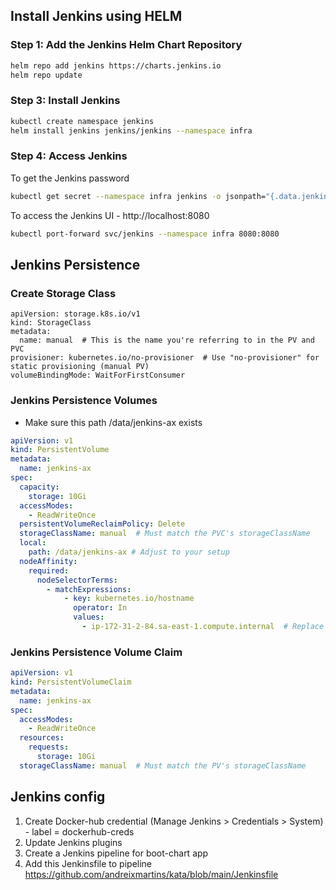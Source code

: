 

## Install Jenkins using HELM


### Step 1: Add the Jenkins Helm Chart Repository

```bash
helm repo add jenkins https://charts.jenkins.io
helm repo update
```

### Step 3: Install Jenkins

```bash
kubectl create namespace jenkins
helm install jenkins jenkins/jenkins --namespace infra
```

### Step 4: Access Jenkins

To get the Jenkins password

```bash
kubectl get secret --namespace infra jenkins -o jsonpath="{.data.jenkins-admin-password}" | base64 --decode
```

To access the Jenkins UI - http://localhost:8080
```bash
kubectl port-forward svc/jenkins --namespace infra 8080:8080
```

## Jenkins Persistence


### Create Storage Class

```
apiVersion: storage.k8s.io/v1
kind: StorageClass
metadata:
  name: manual  # This is the name you're referring to in the PV and PVC
provisioner: kubernetes.io/no-provisioner  # Use "no-provisioner" for static provisioning (manual PV)
volumeBindingMode: WaitForFirstConsumer
```



### Jenkins Persistence Volumes

- Make sure this path /data/jenkins-ax exists

```yaml
apiVersion: v1
kind: PersistentVolume
metadata:
  name: jenkins-ax
spec:
  capacity:
    storage: 10Gi
  accessModes:
    - ReadWriteOnce
  persistentVolumeReclaimPolicy: Delete
  storageClassName: manual  # Must match the PVC's storageClassName
  local:
    path: /data/jenkins-ax # Adjust to your setup
  nodeAffinity:
    required:
      nodeSelectorTerms:
        - matchExpressions:
            - key: kubernetes.io/hostname
              operator: In
              values:
                - ip-172-31-2-84.sa-east-1.compute.internal  # Replace with your node name
```


### Jenkins Persistence Volume Claim

```yaml
apiVersion: v1
kind: PersistentVolumeClaim
metadata:
  name: jenkins-ax
spec:
  accessModes:
    - ReadWriteOnce
  resources:
    requests:
      storage: 10Gi
  storageClassName: manual  # Must match the PV's storageClassName
```


## Jenkins config

1. Create Docker-hub credential (Manage Jenkins > Credentials > System) - label = dockerhub-creds
2. Update Jenkins plugins
3. Create a Jenkins pipeline for boot-chart app
4. Add this Jenkinsfile to pipeline https://github.com/andreixmartins/kata/blob/main/Jenkinsfile




